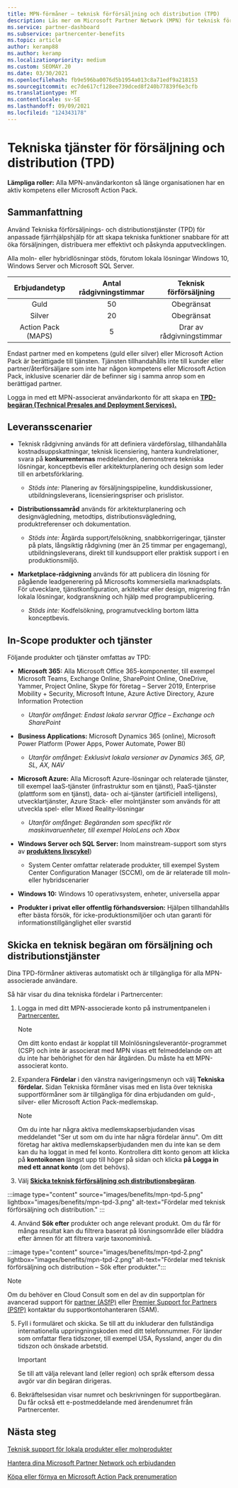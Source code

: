 ```yaml
---
title: MPN-förmåner – teknisk förförsäljning och distribution (TPD)
description: Läs mer om Microsoft Partner Network (MPN) för teknisk förförsäljning och distributionstjänster (TPD)
ms.service: partner-dashboard
ms.subservice: partnercenter-benefits
ms.topic: article
author: keramp88
ms.author: keramp
ms.localizationpriority: medium
ms.custom: SEOMAY.20
ms.date: 03/30/2021
ms.openlocfilehash: fb9e596ba0076d5b1954a013c8a71edf9a218153
ms.sourcegitcommit: ec7de617cf128ee739dced8f240b77839f6e3cfb
ms.translationtype: MT
ms.contentlocale: sv-SE
ms.lasthandoff: 09/09/2021
ms.locfileid: "124343178"
---
```

# <a name="technical-presales-and-deployment-services-tpd"></a>Tekniska tjänster för försäljning och distribution (TPD) 

**Lämpliga roller:** Alla MPN-användarkonton så länge organisationen har en aktiv kompetens eller Microsoft Action Pack.

## <a name="summary"></a>Sammanfattning

Använd Tekniska förförsäljnings- och distributionstjänster (TPD) för anpassade fjärrhjälpshjälp för att skapa tekniska funktioner snabbare för att öka försäljningen, distribuera mer effektivt och påskynda apputvecklingen. 

Alla moln- eller hybridlösningar stöds, förutom lokala lösningar Windows 10, Windows Server och Microsoft SQL Server. 

|     Erbjudandetyp    | Antal rådgivningstimmar |   Teknisk förförsäljning   |
|:-----------------:|:------------------------:|:----------------------:|
|        Guld       |            50            |        Obegränsat       |
|       Silver      |            20            |        Obegränsat       |
| Action Pack (MAPS) |             5            | Drar av rådgivningstimmar |

Endast partner med en kompetens (guld eller silver) eller Microsoft Action Pack är berättigade till tjänsten. Tjänsten tillhandahålls inte till kunder eller partner/återförsäljare som inte har någon kompetens eller Microsoft Action Pack, inklusive scenarier där de befinner sig i samma anrop som en berättigad partner.

Logga in med ett MPN-associerat användarkonto för att skapa en **[TPD-begäran (Technical Presales and Deployment Services).](https://partner.microsoft.com/dashboard/mpn/membership/benefits/technical/createadvisoryhours-servicerequest)**

## <a name="delivery-scenarios"></a>Leveransscenarier

- Teknisk rådgivning används för att definiera värdeförslag, tillhandahålla kostnadsuppskattningar, teknisk licensiering, hantera kundrelationer, svara på **konkurrenternas** meddelanden, demonstrera tekniska lösningar, konceptbevis eller arkitekturplanering och design som leder till en arbetsförklaring.

  - *Stöds inte:* Planering av försäljningspipeline, kunddiskussioner, utbildningsleverans, licensieringspriser och prislistor.


- **Distributionssamråd** används för arkitekturplanering och designvägledning, metodtips, distributionsvägledning, produktreferenser och dokumentation.

  - *Stöds inte:* Åtgärda support/felsökning, snabbkorrigeringar, tjänster på plats, långsiktig rådgivning (mer än 25 timmar per engagemang), utbildningsleverans, direkt till kundsupport eller praktisk support i en produktionsmiljö. 


- **Marketplace-rådgivning** används för att publicera din lösning för pågående leadgenerering på Microsofts kommersiella marknadsplats. För utvecklare, tjänstkonfiguration, arkitektur eller design, migrering från lokala lösningar, kodgranskning och hjälp med programpublicering.

  - *Stöds inte:* Kodfelsökning, programutveckling bortom lätta konceptbevis.

## <a name="in-scope-products-and-services"></a>In-Scope produkter och tjänster

Följande produkter och tjänster omfattas av TPD:
- **Microsoft 365:** Alla Microsoft Office 365-komponenter, till exempel Microsoft Teams, Exchange Online, SharePoint Online, OneDrive, Yammer, Project Online, Skype för företag – Server 2019, Enterprise Mobility + Security, Microsoft Intune, Azure Active Directory, Azure Information Protection
  - *Utanför omfånget: Endast lokala servrar Office – Exchange och SharePoint*

- **Business Applications:** Microsoft Dynamics 365 (online), Microsoft Power Platform (Power Apps, Power Automate, Power BI)
  - *Utanför omfånget: Exklusivt lokala versioner av Dynamics 365, GP, SL, AX, NAV*

- **Microsoft Azure:** Alla Microsoft Azure-lösningar och relaterade tjänster, till exempel IaaS-tjänster (infrastruktur som en tjänst), PaaS-tjänster (plattform som en tjänst), data- och ai-tjänster (artificiell intelligens), utvecklartjänster, Azure Stack- eller molntjänster som används för att utveckla spel- eller Mixed Reality-lösningar
  - *Utanför omfånget: Begäranden som specifikt rör maskinvaruenheter, till exempel HoloLens och Xbox*

- **Windows Server och SQL Server:** Inom mainstream-support som styrs av **[produktens livscykel](/lifecycle/policies/fixed)**)
  - System Center omfattar relaterade produkter, till exempel System Center Configuration Manager (SCCM), om de är relaterade till moln- eller hybridscenarier

- **Windows 10:** Windows 10 operativsystem, enheter, universella appar

- **Produkter i privat eller offentlig förhandsversion:** Hjälpen tillhandahålls efter bästa försök, för icke-produktionsmiljöer och utan garanti för informationstillgänglighet eller svarstid

## <a name="submit-a-technical-presales-and-deployment-services-request"></a>Skicka en teknisk begäran om försäljning och distributionstjänster 

Dina TPD-förmåner aktiveras automatiskt och är tillgängliga för alla MPN-associerade användare. 

Så här visar du dina tekniska fördelar i Partnercenter:

1. Logga in med ditt MPN-associerade konto på instrumentpanelen i [Partnercenter.](https://partner.microsoft.com/dashboard) 

   > [!NOTE]
   > Om ditt konto endast är kopplat till Molnlösningsleverantör-programmet (CSP) och inte är associerat med MPN visas ett felmeddelande om att du inte har behörighet för den här åtgärden. Du måste ha ett MPN-associerat konto.

2. Expandera **Fördelar** i den vänstra navigeringsmenyn och välj **Tekniska fördelar.** Sidan Tekniska förmåner visas med en lista över tekniska supportförmåner som är tillgängliga för dina erbjudanden om guld-, silver- eller Microsoft Action Pack-medlemskap. 

   > [!NOTE]
   > Om du inte har några aktiva medlemskapserbjudanden visas meddelandet "Ser ut som om du inte har några fördelar ännu". Om ditt företag har aktiva medlemskapserbjudanden men du inte kan se dem kan du ha loggat in med fel konto. Kontrollera ditt konto genom att klicka på **kontoikonen** längst upp till höger på sidan och klicka **på Logga in med ett annat konto** (om det behövs).

3. Välj **[Skicka teknisk förförsäljning och distributionsbegäran](https://partner.microsoft.com/dashboard/mpn/membership/benefits/technical/createadvisoryhours-servicerequest)**.

:::image type="content" source="images/benefits/mpn-tpd-5.png" lightbox="images/benefits/mpn-tpd-3.png" alt-text="Fördelar med teknisk förförsäljning och distribution." :::

4. Använd **Sök efter** produkter och ange relevant produkt. Om du får för många resultat kan du filtrera baserat på lösningsområde eller bläddra efter ämnen för att filtrera varje taxonominivå.

:::image type="content" source="images/benefits/mpn-tpd-2.png" lightbox="images/benefits/mpn-tpd-2.png" alt-text="Fördelar med teknisk förförsäljning och distribution – Sök efter produkter.":::

   > [!NOTE]
   > Om du behöver en Cloud Consult som en del av din supportplan för avancerad support för [partner (ASfP)](https://partner.microsoft.com/support/advanced-cloud-support) eller [Premier Support for Partners (PSfP)](https://partner.microsoft.com/support/microsoft-services-premier-support) kontaktar du supportkontohanteraren (SAM).

5. Fyll i formuläret och skicka. Se till att du inkluderar den fullständiga internationella uppringningskoden med ditt telefonnummer. För länder som omfattar flera tidszoner, till exempel USA, Ryssland, anger du din tidszon och önskade arbetstid.

   > [!IMPORTANT]
   > Se till att välja relevant land (eller region) och språk eftersom dessa avgör var din begäran dirigeras.

6. Bekräftelsesidan visar numret och beskrivningen för supportbegäran. Du får också ett e-postmeddelande med ärendenumret från Partnercenter.

## <a name="next-steps"></a>Nästa steg
[Teknisk support för lokala produkter eller molnprodukter](mpn-benefits-technical-support.md)

[Hantera dina Microsoft Partner Network och erbjudanden](manage-your-partner-network-benefits.md)

[Köpa eller förnya en Microsoft Action Pack prenumeration](mpn-get-action-pack.md)
